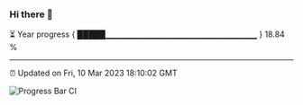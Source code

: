 ### Hi there 👋

⏳ Year progress { █████▁▁▁▁▁▁▁▁▁▁▁▁▁▁▁▁▁▁▁▁▁▁▁▁▁ } 18.84 %

---

⏰ Updated on Fri, 10 Mar 2023 18:10:02 GMT

![Progress Bar CI](https://github.com/Shyam-Makwana/GitHub-Actions-Demo/workflows/Progress%20Bar%20CI/badge.svg)
